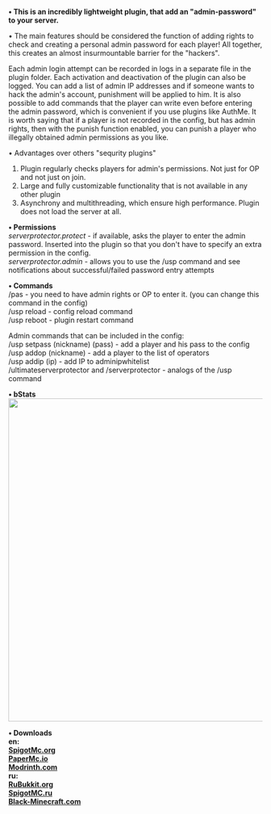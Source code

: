 **• This is an  incredibly lightweight plugin, that add an "admin-password" to your server.**

• The main features should be considered the function of adding rights to check and creating a personal admin password for each player! All together, this creates an almost insurmountable barrier for the "hackers".

Each admin login attempt can be recorded in logs in a separate file in the plugin folder. Each activation and deactivation of the plugin can also be logged. 
You can add a list of admin IP addresses and if someone wants to hack the admin's account, punishment will be applied to him. 
It is also possible to add commands that the player can write even before entering the admin password, which is convenient if you use plugins like AuthMe. 
It is worth saying that if a player is not recorded in the config, but has admin rights, then with the punish function enabled, you can punish a player who illegally obtained admin permissions as you like.

• Advantages over others "sequrity plugins"
1) Plugin regularly checks players for admin's permissions. Not just for OP and not just on join.
2) Large and fully customizable functionality that is not available in any other plugin
3) Asynchrony and multithreading, which ensure high performance. Plugin does not load the server at all.

**• Permissions**
<br>*serverprotector.protect* - if available, asks the player to enter the admin password. Inserted into the plugin so that you don't have to specify an extra permission in the config. 
<br>*serverprotector.admin* - allows you to use the /usp command and see notifications about successful/failed password entry attempts

**• Commands**
<br>/pas <password> - you need to have admin rights or OP to enter it. (you can change this command in the config) 
<br>/usp reload - config reload command 
<br>/usp reboot - plugin restart command 

Admin commands that can be included in the config: 
<br>/usp setpass (nickname) (pass) - add a player and his pass to the config 
<br>/usp addop (nickname) - add a player to the list of operators 
<br>/usp addip (ip) - add IP to adminipwhitelist 
<br>/ultimateserverprotector and /serverprotector - analogs of the /usp command
  
**• bStats**
<br><img src="https://bstats.org/signatures/bukkit/UltimateServerProtector.svg" width="640"></img>

**• Downloads**
<br>**en:**
<br><a href="https://www.spigotmc.org/resources/ultimateserverprotector-admins-operators-security-plugin-lightweight-and-async.105237/">**SpigotMc.org**</a>
<br><a href="https://forums.papermc.io/threads/ultimateserverprotector-best-security-plugin-full-async.500/">**PaperMc.io**</a>
<br><a href="https://modrinth.com/plugin/ultimateserverprotector">**Modrinth.com**</a>
<br>**ru:**
<br><a href="https://rubukkit.org/threads/admin-sec-ultimateserverprotector-plagin-na-unikalnyj-admin-parol-dlja-kazhdogo-igroka.177400/">**RuBukkit.org**</a>
<br><a href="https://spigotmc.ru/resources/ultimateserverprotector-plagin-na-unikalnyj-admin-parol-dlja-kazhdogo-igroka.737/">**SpigotMC.ru**</a>
<br><a href="https://black-minecraft.com/resources/ultimateserverprotector-plagin-na-unikalnyj-admin-parol-dlja-kazhdogo-igroka.2160/">**Black-Minecraft.com**</a>

